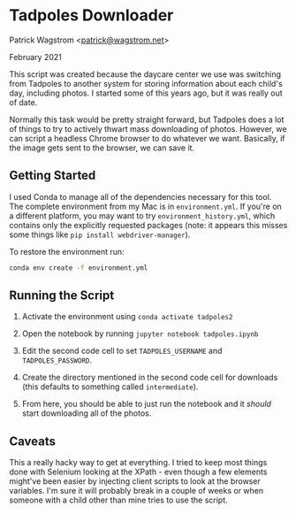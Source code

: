 # Tadpoles Downloader

Patrick Wagstrom &lt;patrick@wagstrom.net&gt;

February 2021

This script was created because the daycare center we use was switching from Tadpoles to another system for storing information about each child's day, including photos. I started some of this years ago, but it was really out of date.

Normally this task would be pretty straight forward, but Tadpoles does a lot of things to try to actively thwart mass downloading of photos. However, we can script a headless Chrome browser to do whatever we want. Basically, if the image gets sent to the browser, we can save it.

## Getting Started

I used Conda to manage all of the dependencies necessary for this tool. The complete environment from my Mac is in `environment.yml`. If you're on a different platform, you may want to try `environment_history.yml`, which contains only the explicitly requested packages (note: it appears this misses some things like `pip install webdriver-manager`).

To restore the environment run:

```bash
conda env create -f environment.yml
```

## Running the Script

1. Activate the environment using `conda activate tadpoles2`

2. Open the notebook by running `jupyter notebook tadpoles.ipynb`

3. Edit the second code cell to set `TADPOLES_USERNAME` and `TADPOLES_PASSWORD`.

4. Create the directory mentioned in the second code cell for downloads (this defaults to something called `intermediate`).

5. From here, you should be able to just run the notebook and it _should_ start downloading all of the photos.

## Caveats

This a really hacky way to get at everything. I tried to keep most things done with Selenium looking at the XPath - even though a few elements might've been easier by injecting client scripts to look at the browser variables. I'm sure it will probably break in a couple of weeks or when someone with a child other than mine tries to use the script.